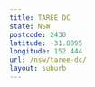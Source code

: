 ```yaml
---
title: TAREE DC
state: NSW
postcode: 2430
latitude: -31.8895
longitude: 152.444
url: /nsw/taree-dc/
layout: suburb
---
```

